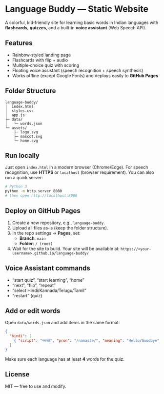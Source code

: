 # Language Buddy — Static Website

A colorful, kid‑friendly site for learning basic words in Indian languages with **flashcards**, **quizzes**, and a built‑in **voice assistant** (Web Speech API).

## Features
- Rainbow‑styled landing page
- Flashcards with flip + audio
- Multiple‑choice quiz with scoring
- Floating voice assistant (speech recognition + speech synthesis)
- Works offline (except Google Fonts) and deploys easily to **GitHub Pages**

## Folder Structure
```
language-buddy/
│  index.html
│  styles.css
│  app.js
├─ data/
│   └─ words.json
└─ assets/
    ├─ logo.svg
    ├─ mascot.svg
    └─ home.svg
```

## Run locally
Just open `index.html` in a modern browser (Chrome/Edge). For speech recognition, use **HTTPS** or `localhost` (browser requirement). You can also run a quick server:

```bash
# Python 3
python -m http.server 8080
# then open http://localhost:8080
```

## Deploy on GitHub Pages
1. Create a new repository, e.g., `language-buddy`.
2. Upload all files as‑is (keep the folder structure).
3. In the repo settings → **Pages**, set:
   - **Branch**: `main`
   - **Folder**: `/ (root)`
4. Wait for the site to build. Your site will be available at:
   `https://<your-username>.github.io/language-buddy/`

## Voice Assistant commands
- “start quiz”, “start learning”, “home”
- “next”, “flip”, “repeat”
- “select Hindi/Kannada/Telugu/Tamil”
- “restart” (quiz)

## Add or edit words
Open `data/words.json` and add items in the same format:
```json
{
  "hindi": [
    { "script": "नमस्ते", "pron": "/namaste/", "meaning": "Hello/Goodbye" }
  ]
}
```
Make sure each language has at least **4** words for the quiz.

## License
MIT — free to use and modify.
